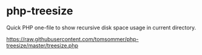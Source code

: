 # php-treesize

Quick PHP one-file to show recursive disk space usage in current directory.

https://raw.githubusercontent.com/tomsommer/php-treesize/master/treesize.php
